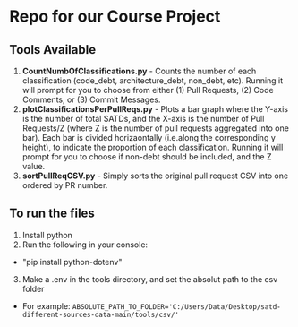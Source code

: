 # Repo for our Course Project

## Tools Available
1. **CountNumbOfClassifications.py** - Counts the number of each classification (code_debt, architecture_debt, non_debt, etc). Running it will prompt for you to choose from either (1) Pull Requests, (2) Code Comments, or (3) Commit Messages.
2. **plotClassificationsPerPullReqs.py** - Plots a bar graph where the Y-axis is the number of total SATDs, and the X-axis is the number of Pull Requests/Z (where Z is the number of pull requests aggregated into one bar). Each bar is divided horizaontally (i.e.along the corresponding y height), to indicate the proportion of each classification. Running it will prompt for you to choose if non-debt should be included, and the Z value.
3. **sortPullReqCSV.py** - Simply sorts the original pull request CSV into one ordered by PR number.

## To run the files
1. Install python
2. Run the following in your console:
- "pip install python-dotenv"
3. Make a .env in the tools directory, and set the absolut path to the csv folder
- For example: 
`
ABSOLUTE_PATH_TO_FOLDER='C:/Users/Data/Desktop/satd-different-sources-data-main/tools/csv/'
`
